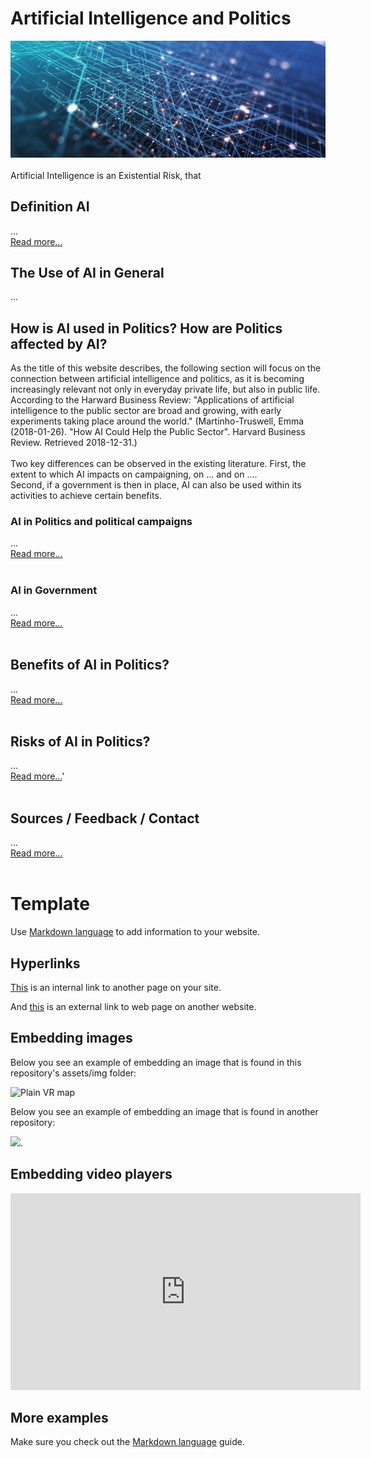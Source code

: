 # Artificial Intelligence and Politics
![AI](assets/img/artificialintelligence.jpg)<br><br>
Artificial Intelligence is an Existential Risk, that

## Definition AI
... <br>
[Read more...](definition_usage.md)

## The Use of AI in General
...

## How is AI used in Politics? How are Politics affected by AI?
As the title of this website describes, the following section will focus on the connection between artificial intelligence and politics, as it is becoming increasingly relevant not only in everyday private life, but also in public life. According to the Harward Business Review: "Applications of artificial intelligence to the public sector are broad and growing, with early experiments taking place around the world." (Martinho-Truswell, Emma (2018-01-26). "How AI Could Help the Public Sector". Harvard Business Review. Retrieved 2018-12-31.)<br><br>
Two key differences can be observed in the existing literature. First, the extent to which AI impacts on campaigning, on ... and on .... <br>
Second, if a government is then in place, AI can also be used within its activities to achieve certain benefits.<br>
### AI in Politics and political campaigns
...<br>
[Read more...](ai_and_politics.md)
<br><br>
### AI in Government
...<br>
[Read more...](ai_and_government.md)
<br><br>
## Benefits of AI in Politics?
...<br>
[Read more...](benefits.md)
<br><br>
## Risks of AI in Politics?
...<br>
[Read more...](risks.md)'
<br><br>
## Sources / Feedback / Contact
...<br>
[Read more...](feedback.md)
<br><br>

# Template

Use [Markdown language](https://guides.github.com/features/mastering-markdown/) to add information to your website. 

## Hyperlinks
[This](dp-checklist.md) is an internal link to another page on your site. 

And [this](https://duckduckgo.com/?q=existential+risks&t=brave&ia=web&iai=https%3A%2F%2Fwww.youtube.com%2Fwatch%3Fv%3DdzlxU3g7hUY) is an external link to web page on another website. 

## Embedding images
Below you see an example of embedding an image that is found in this repository's assets/img folder: 

![Plain VR map](assets/img/vr-map-plain.svg)

Below you see an example of embedding an image that is found in another repository:

![](https://khofstadter.com/assets/img/2005-04-01-khofstadter-painting-chien.jpg). 

## Embedding video players

<iframe width="560" height="315" src="https://www.youtube.com/embed/lfPJ7Tz4JGs" title="YouTube video player" frameborder="0" allow="accelerometer; autoplay; clipboard-write; encrypted-media; gyroscope; picture-in-picture" allowfullscreen></iframe>

## More examples

Make sure you check out the [Markdown language](https://guides.github.com/features/mastering-markdown/) guide. 


